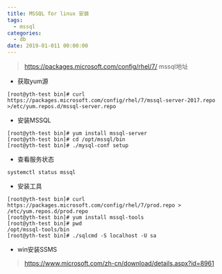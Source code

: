 ```yaml
---
title: MSSQL for linux 安装
tags:
  - mssql
categories:
  - db
date: 2019-01-011 00:00:00
---
```


> https://packages.microsoft.com/config/rhel/7/
> mssql地址
<!-- more -->
- 获取yum源

```
[root@yth-test bin]# curl https://packages.microsoft.com/config/rhel/7/mssql-server-2017.repo >/etc/yum.repos.d/mssql-server.repo

```

- 安装MSSQL

```
[root@yth-test bin]# yum install mssql-server
[root@yth-test bin]# cd /opt/mssql/bin
[root@yth-test bin]# ./mysql-conf setup

```

- 查看服务状态

```
systemctl status mssql
```

- 安装工具


```
[root@yth-test bin]# curl https://packages.microsoft.com/config/rhel/7/prod.repo > /etc/yum.repos.d/prod.repo
[root@yth-test bin]# yum install mssql-tools
[root@yth-test bin]# pwd
/opt/mssql-tools/bin
[root@yth-test bin]# ./sqlcmd -S localhost -U sa

```
- win安装SSMS
> https://www.microsoft.com/zh-cn/download/details.aspx?id=8961